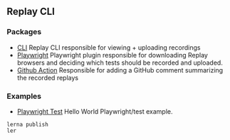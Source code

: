 ## Replay CLI

### Packages

- [CLI](./packages/replay-cli/README.md) Replay CLI responsible for viewing + uploading recordings
- [Playwright](./packages/playwright/README.md) Playwright plugin responsible for downloading Replay browsers and deciding which tests should be recorded and uploaded.
- [Github Action](./packages/github-action/README.md) Responsible for adding a GitHub comment summarizing the recorded replays

### Examples

- [Playwright Test](./examples/playwright-test/README.md) Hello World Playwright/test example.

```
lerna publish
ler
```
